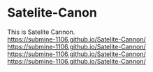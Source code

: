 # Satelite-Canon
This is Satelite Cannon.  
https://submine-1106.github.io/Satelite-Cannon/  
https://submine-1106.github.io/Satelite-Cannon/  
https://submine-1106.github.io/Satelite-Cannon/  
https://submine-1106.github.io/Satelite-Cannon/  
